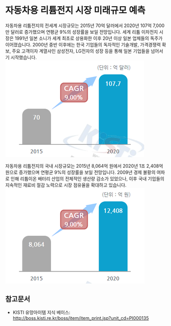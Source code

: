 # 자동차용 리튬전지 시장 미래규모 예측

자동차용 리튬전지의 전세계 시장규모는 2015년 70억 달러에서 2020년 107억 7,000만 달러로 증가했으며 연평균 9%의 성장률을 보일 전망입니다.
세계 리튬 이차전지 시장은 1991년 일본 소니가 세계 최초로 상용화한 이후 20년 이상 일본 업체들의 독주가 이어졌습니다.
2000년 중반 이후에는 한국 기업들의 독자적인 기술개발, 가격경쟁력 확보, 주요 고객이자 계열사인 삼성전자, LG전자의 성장 등을 통해 일본 기업들을 넘어서기 시작했습니다. 
![이차전지_전략제품_현황분석](./images/자동차용리튬전지_Q14_1_1.PNG)

자동차용 리튬전지의 국내 시장규모는 2015년 8,064억 원에서 2020년 1조 2,408억 원으로 증가했으며 연평균 9%의 성장률을 보일 전망입니다.
2009년 경제 불황의 여파로 인해 리튬이온 배터리 산업의 전체적인 생산량 감소가 있었으나, 이후 국내 기업들의 지속적인 재료비 절감 노력으로 시장 점유율을 확대하고 있습니다.
![이차전지_전략제품_현황분석](./images/자동차용리튬전지_Q14_1_1_.PNG)

## 참고문서
- KISTI 유망아이템 지식 베이스: http://boss.kisti.re.kr/boss/item/item_print.jsp?unit_cd=PI000135